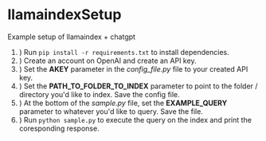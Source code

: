 # llamaindexSetup
Example setup of llamaindex + chatgpt

1. ) Run ```pip install -r requirements.txt``` to install dependencies.
2. ) Create an account on OpenAI and create an API key.
3. ) Set the **AKEY** parameter in the *config_file.py* file to your created API key.
4. ) Set the **PATH_TO_FOLDER_TO_INDEX** parameter to point to the folder / directory you'd like to index.  Save the config file.
5. ) At the bottom of the *sample.py* file, set the **EXAMPLE_QUERY** parameter to whatever you'd like to query.  Save the file.
6. ) Run ```python sample.py``` to execute the query on the index and print the coresponding response.
